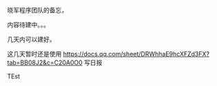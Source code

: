 晓军程序团队的备忘，

内容待建中。。。

几天内可以建好。

这几天暂时还是使用 https://docs.qq.com/sheet/DRWhhaE9hcXFZd3FX?tab=BB08J2&c=C20A0O0 写日报

TEst
